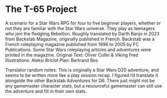 # The T-65 Project
A scenario for a Star Wars RPG for four to five beginner players, whether or not they are familiar with the Star Wars universe. They play as teenagers who join the fledgling Rebellion.
Roughly translated by Darth Banjo in 2023 from Backstab Magazine, originally published in French.
Backstab was a French roleplaying magazine published from 1996 to 2005 by FC Publications. Some Star Wars roleplaying articles and adventures were printed in the magazine. Original Text: Oliver Collin & Viking Fred Illustrations: Aleksi Briclot Plan: Bertrand Bes

Translator random notes: This is originally a Star Wars D20 adventure, and seems to be written more like a play session recap. I figured I’d translate it alongside the other Backstab Adventures for D6. There just might not be any gamemaster character stats, but a resourceful gamemaster can still use the adventure and fill in their own stats.
